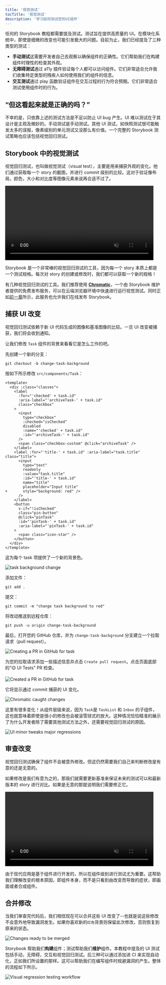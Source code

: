 ```yaml
---
title: '视觉测试'
tocTitle: '视觉测试'
description: '学习如何测试您的UI组件'
---
```


任何的 Storybook 教程都需要提及测试。测试旨在提供高质量的 UI。在模块化系统中，即使是细微的改变也可能引发极大的问题。目前为止，我们已经提及了三种类型的测试：

- **手动测试**这需要开发者自己去观察以确保组件的正确性。它们帮助我们在构建组件时理性的检查其外观。
- **无障碍测试**通过 a11y 插件验证每个人都可以访问组件。它们非常适合允许我们收集特定类型的残疾人如何使用我们的组件的信息。
- **交互测试**通过 play 函数验证组件在交互过程的行为符合预期。它们非常适合测试使用组件时的行为。

## “但这看起来就是正确的吗？”

不幸的是，只依靠上述的测试方法是不足以防止 UI bug 产生。UI 难以测试在于其设计是主观及微妙的。手动测试是手动测试。其他 UI 测试，如快照测试很可能触发太多的误报，像素级别的单元测试又没那么有价值。一个完整的 Storybook 测试策略也应该包括视觉回归测试。

## Storybook 中的视觉测试

视觉回归测试，也叫做视觉测试（visual test），主要是用来捕获外观的变化。他们通过获取每一个 story 的截图，并进行 commit 级别的比较。这对于验证像布局，颜色，大小和对比度等图像元素来说再合适不过了。

<video autoPlay muted playsInline loop style="width:480px; margin: 0 auto;">
  <source
    src="/intro-to-storybook/visual-regression-testing.mp4"
    type="video/mp4"
  />
</video>

Storybook 是一个非常棒的视觉回归测试的工具，因为每一个 story 本质上都是一个测试规格。每次对 story 的创建或修改时，我们都可以获取一个新的规格！

有几种视觉回归测试的工具。我们推荐使用 [**Chromatic**](https://www.chromatic.com/?utm_source=storybook_website&utm_medium=link&utm_campaign=storybook)，一个由 Storybook 维护者提供的免费发布服务，可以在云端浏览器环境中快速进行运行视觉测试。同时正如[前一章](/intro-to-storybook/vue/en/deploy/)所示，此服务也允许我们在线发布 Storybook。

## 捕获 UI 改变

视觉回归测试依赖于新 UI 代码生成的图像和基准图像的比较。一旦 UI 改变被捕获，我们将会收到通知。

让我们修改 `Task` 组件的背景来看看它是怎么工作的吧。

先创建一个新的分支：

```shell
git checkout -b change-task-background
```

按如下所示修改 `src/components/Task`：

```diff:title=src/components/Task.vue
<template>
  <div :class="classes">
    <label
      :for="'checked' + task.id"
      :aria-label="'archiveTask-' + task.id"
      class="checkbox"
    >
      <input
        type="checkbox"
        :checked="isChecked"
        disabled
        :name="'checked' + task.id"
        :id="'archiveTask-' + task.id"
      />
      <span class="checkbox-custom" @click="archiveTask" />
    </label>
    <label :for="'title-' + task.id" :aria-label="task.title" class="title">
      <input
        type="text"
        readonly
        :value="task.title"
        :id="'title-' + task.id"
        name="title"
        placeholder="Input title"
+       style="background: red" />
      />
    </label>
    <button
      v-if="!isChecked"
      class="pin-button"
      @click="pinTask"
      :id="'pinTask-' + task.id"
      :aria-label="'pinTask-' + task.id"
    >
      <span class="icon-star" />
    </button>
  </div>
</template>
```

这为每个 task 项提供了一个新的背景色。

![task background change](/intro-to-storybook/chromatic-task-change.png)

添加文件：

```shell
git add .
```

提交：

```shell
git commit -m "change task background to red"
```

将改动推送到远程仓库：

```shell
git push -u origin change-task-background
```

最后，打开您的 GitHub 仓库，并为 `change-task-background` 分支建立一个拉取请求（pull request）。

![Creating a PR in GitHub for task](/github/pull-request-background.png)

为您的拉取请求添加一些描述信息并点击 `Create pull request`。点击页面底部的"🟡 UI Tests" PR 检查。

![Created a PR in GitHub for task](/github/pull-request-background-ok.png)

它将显示通过 commit 捕获的 UI 变化。

![Chromatic caught changes](/intro-to-storybook/chromatic-catch-changes.png)

这里有很多变化！从组件层级来说，因为 `Task`是 `TaskList` 和 `Inbox` 的子组件，这也就意味着即使是很小的修改也会被滚雪球式的放大。这种情况恰恰精准的展示了为什么开发者除了需要其他测试方法之外，还需要视觉回归测试的原因。

![UI minor tweaks major regressions](/intro-to-storybook/minor-major-regressions.gif)

## 审查改变

视觉回归测试确保了组件不会被意外修改。但这仍然需要我们自己来判断修改是有意的还是无意的。

如果修改是我们有意为之的，那我们就需要更新基准来保证未来的测试可以和最新版本的 story 进行对比。如果是无意的那就说明我们需要修正它。

<video autoPlay muted playsInline loop style="width:480px; margin: 0 auto;">
  <source
    src="/intro-to-storybook/website-workflow-review-merge-optimized.mp4"
    type="video/mp4"
  />
</video>

由于现代应用是基于组件进行开发的，所以在组件级别进行测试尤为重要。这帮助我们理解改变的根本原因，即组件本身，而不是只看到由改变而导致的症状，即画面或者合成组件。

## 合并修改

当我们审查完代码后，我们相信现在可以合并这些 UI 改变了--也就是说这些修改不会意外地导致漏洞发生。如果你喜欢新的`红色`背景则保留此次修改，否则恢复到原来的状态。

![Changes ready to be merged](/intro-to-storybook/chromatic-review-finished.png)

Storybook 帮助我们**构建**组件；测试帮助我们**维护**组件。本教程中提及的 UI 测试包括手动，无障碍，交互和视觉回归测试。后三种可以通过添加进 CI 来实现自动化，正如我们所设置的那样。这可以帮助我们在编写组件时规避漏洞的产生。整体的流程如下所示。

![Visual regression testing workflow](/intro-to-storybook/cdd-review-workflow.png)
